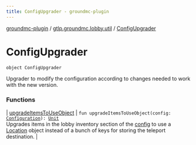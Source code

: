 ```yaml
---
title: ConfigUpgrader - groundmc-plugin
---
```


[groundmc-plugin](../../index.html) / [gtlp.groundmc.lobby.util](../index.html) / [ConfigUpgrader](.)

# ConfigUpgrader

`object ConfigUpgrader`

Upgrader to modify the configuration according to changes needed to work with the new version.

### Functions

| [upgradeItemsToUseObject](upgrade-items-to-use-object.html) | `fun upgradeItemsToUseObject(config: `[`Configuration`](https://hub.spigotmc.org/javadocs/spigot/org/bukkit/configuration/Configuration.html)`): `[`Unit`](https://kotlinlang.org/api/latest/jvm/stdlib/kotlin/-unit/index.html)<br>Upgrades items in the lobby inventory section of the [config](upgrade-items-to-use-object.html#gtlp.groundmc.lobby.util.ConfigUpgrader$upgradeItemsToUseObject(org.bukkit.configuration.Configuration)/config) to use a [Location](https://hub.spigotmc.org/javadocs/spigot/org/bukkit/Location.html) object instead of a bunch of keys for storing the teleport destination. |

